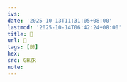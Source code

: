 ```yaml
---
ivs:
date: '2025-10-13T11:31:05+08:00'
lastmod: '2025-10-14T06:42:24+08:00'
title: 󰨎
url: 󰨎
tags: [䑔]
hex: 
src: GHZR
note:
---
```

